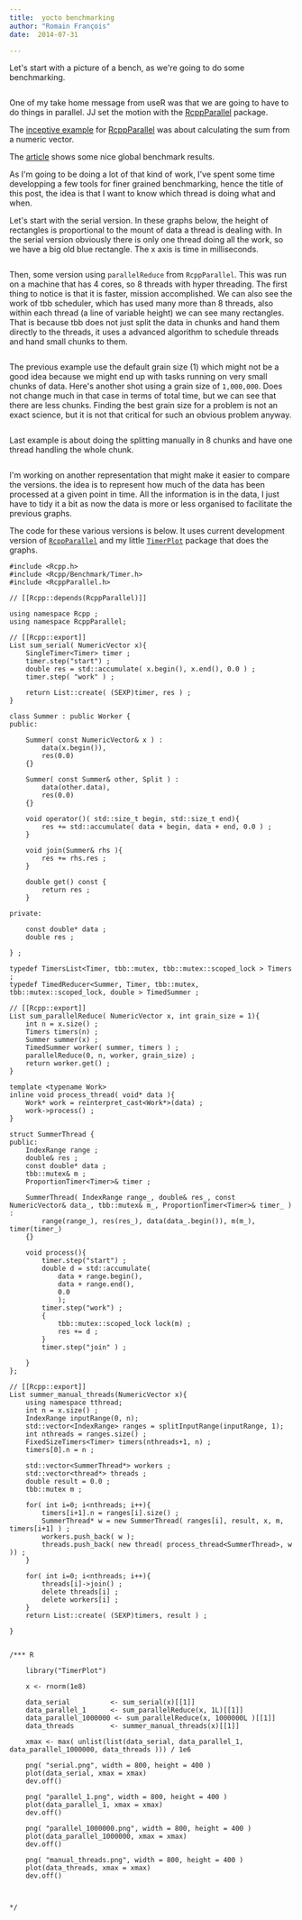 ```yaml
---
title:  yocto benchmarking
author: "Romain François"
date:  2014-07-31

---
```


<div class="post-content">
<p>Let's start with a picture of a bench, as we're going to do some benchmarking.</p>

<p><img src="/web/20150304070926im_/http://blog.r-enthusiasts.com:80/content/images/2014/Jul/bench.jpg" alt=""></p>

<p>One of my take home message from useR was that we are going to have to do things in parallel. JJ set the motion with the <a href="https://web.archive.org/web/20150304070926/https://github.com/RcppCore/RcppParallel">RcppParallel</a> package. </p>

<p>The <a href="https://web.archive.org/web/20150304070926/http://gallery.rcpp.org/articles/parallel-vector-sum/">inceptive example</a> for <a href="https://web.archive.org/web/20150304070926/https://github.com/RcppCore/RcppParallel">RcppParallel</a> was about calculating the sum from a numeric vector. </p>

<p>The <a href="https://web.archive.org/web/20150304070926/http://gallery.rcpp.org/articles/parallel-vector-sum/">article</a> shows some nice global benchmark results. </p>

<p>As I'm going to be doing a lot of that kind of work, I've spent some time developping a few tools for finer grained benchmarking, hence the title of this post, the idea is that I want to know which thread is doing what and when. </p>

<p>Let's start with the serial version. In these graphs below, the height of rectangles is proportional to the mount of data a thread is dealing with. In the serial version obviously there is only one thread doing all the work, so we have a big old blue rectangle. The x axis is time in milliseconds. </p>

<p><img src="/web/20150304070926im_/http://blog.r-enthusiasts.com:80/content/images/2014/Jul/serial-1.png" alt=""></p>

<p>Then, some version using <code>parallelReduce</code> from <code>RcppParallel</code>. This was run on a machine that has 4 cores, so 8 threads with hyper threading. The first thing to notice is that it is faster, mission accomplished. We can also see the work of tbb scheduler, which has used many more than 8 threads, also within each thread (a line of variable height) we can see many rectangles. That is because tbb does not just split the data in chunks and hand them directly to the threads, it uses a advanced algorithm to schedule threads and hand small chunks to them. </p>

<p><img src="/web/20150304070926im_/http://blog.r-enthusiasts.com:80/content/images/2014/Jul/parallel_1-1.png" alt=""></p>

<p>The previous example use the default grain size (1) which might not be a good idea because we might end up with tasks running on very small chunks of data. Here's another shot using a grain size of <code>1,000,000</code>. Does not change much in that case in terms of total time, but we can see that there are less chunks. Finding the best grain size for a problem is not an exact science, but it is not that critical for such an obvious problem anyway. </p>

<p><img src="/web/20150304070926im_/http://blog.r-enthusiasts.com:80/content/images/2014/Jul/parallel_1000000.png" alt=""></p>

<p>Last example is about doing the splitting manually in 8 chunks and have one thread handling the whole chunk. </p>

<p><img src="/web/20150304070926im_/http://blog.r-enthusiasts.com:80/content/images/2014/Jul/manual_threads-1.png" alt=""></p>

<p>I'm working on another representation that might make it easier to compare the versions. the idea is to represent how much of the data has been processed at a given point in time. All the information is in the data, I just have to tidy it a bit as now the data is more or less organised to facilitate the previous graphs. </p>

<p>The code for these various versions is below. It uses current development version of <a href="https://web.archive.org/web/20150304070926/https://github.com/RcppCore/RcppParallel"><code>RcppParallel</code></a> and my little <a href="https://web.archive.org/web/20150304070926/https://github.com/romainfrancois/TimerPlot"><code>TimerPlot</code></a> package that does the graphs. </p>

<pre><code class="cpp">#include &lt;Rcpp.h&gt;
#include &lt;Rcpp/Benchmark/Timer.h&gt;
#include &lt;RcppParallel.h&gt;

// [[Rcpp::depends(RcppParallel)]]

using namespace Rcpp ;  
using namespace RcppParallel;

// [[Rcpp::export]]
List sum_serial( NumericVector x){  
    SingleTimer&lt;Timer&gt; timer ;
    timer.step("start") ;
    double res = std::accumulate( x.begin(), x.end(), 0.0 ) ;
    timer.step( "work" ) ;

    return List::create( (SEXP)timer, res ) ;
}

class Summer : public Worker {  
public:

    Summer( const NumericVector&amp; x ) : 
        data(x.begin()), 
        res(0.0)
    {}

    Summer( const Summer&amp; other, Split ) :
        data(other.data), 
        res(0.0)
    {}

    void operator()( std::size_t begin, std::size_t end){
        res += std::accumulate( data + begin, data + end, 0.0 ) ;    
    }

    void join(Summer&amp; rhs ){
        res += rhs.res ;    
    }

    double get() const {
        return res ;    
    }

private:

    const double* data ;
    double res ;

} ;

typedef TimersList&lt;Timer, tbb::mutex, tbb::mutex::scoped_lock &gt; Timers ;  
typedef TimedReducer&lt;Summer, Timer, tbb::mutex, tbb::mutex::scoped_lock, double &gt; TimedSummer ; 

// [[Rcpp::export]]
List sum_parallelReduce( NumericVector x, int grain_size = 1){  
    int n = x.size() ;
    Timers timers(n) ;
    Summer summer(x) ;
    TimedSummer worker( summer, timers ) ;
    parallelReduce(0, n, worker, grain_size) ;
    return worker.get() ;
}

template &lt;typename Work&gt;  
inline void process_thread( void* data ){  
    Work* work = reinterpret_cast&lt;Work*&gt;(data) ;
    work-&gt;process() ;    
}

struct SummerThread {  
public:  
    IndexRange range ;
    double&amp; res ;
    const double* data ;
    tbb::mutex&amp; m ;
    ProportionTimer&lt;Timer&gt;&amp; timer ;

    SummerThread( IndexRange range_, double&amp; res_, const NumericVector&amp; data_, tbb::mutex&amp; m_, ProportionTimer&lt;Timer&gt;&amp; timer_ ) :
        range(range_), res(res_), data(data_.begin()), m(m_), timer(timer_)
    {}

    void process(){
        timer.step("start") ;
        double d = std::accumulate( 
            data + range.begin(),
            data + range.end(),
            0.0 
            );
        timer.step("work") ;
        {
            tbb::mutex::scoped_lock lock(m) ;
            res += d ;
        }
        timer.step("join" ) ;

    }
};

// [[Rcpp::export]]
List summer_manual_threads(NumericVector x){  
    using namespace tthread;
    int n = x.size() ;  
    IndexRange inputRange(0, n);
    std::vector&lt;IndexRange&gt; ranges = splitInputRange(inputRange, 1);
    int nthreads = ranges.size() ;   
    FixedSizeTimers&lt;Timer&gt; timers(nthreads+1, n) ; 
    timers[0].n = n ;

    std::vector&lt;SummerThread*&gt; workers ;
    std::vector&lt;thread*&gt; threads ;
    double result = 0.0 ;
    tbb::mutex m ;

    for( int i=0; i&lt;nthreads; i++){ 
        timers[i+1].n = ranges[i].size() ;    
        SummerThread* w = new SummerThread( ranges[i], result, x, m, timers[i+1] ) ;
        workers.push_back( w );
        threads.push_back( new thread( process_thread&lt;SummerThread&gt;, w )) ;
    }

    for( int i=0; i&lt;nthreads; i++){
        threads[i]-&gt;join() ;     
        delete threads[i] ;
        delete workers[i] ;
    }
    return List::create( (SEXP)timers, result ) ;

}


/*** R

    library("TimerPlot")

    x &lt;- rnorm(1e8)

    data_serial          &lt;- sum_serial(x)[[1]]
    data_parallel_1      &lt;- sum_parallelReduce(x, 1L)[[1]]
    data_parallel_1000000 &lt;- sum_parallelReduce(x, 1000000L )[[1]]
    data_threads         &lt;- summer_manual_threads(x)[[1]]

    xmax &lt;- max( unlist(list(data_serial, data_parallel_1, data_parallel_1000000, data_threads ))) / 1e6

    png( "serial.png", width = 800, height = 400 )
    plot(data_serial, xmax = xmax)
    dev.off()

    png( "parallel_1.png", width = 800, height = 400 )
    plot(data_parallel_1, xmax = xmax)
    dev.off()

    png( "parallel_1000000.png", width = 800, height = 400 )
    plot(data_parallel_1000000, xmax = xmax)
    dev.off()

    png( "manual_threads.png", width = 800, height = 400 )
    plot(data_threads, xmax = xmax)
    dev.off()



*/
</code></pre>
</div>
